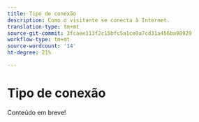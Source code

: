 ```yaml
---
title: Tipo de conexão
description: Como o visitante se conecta à Internet.
translation-type: tm+mt
source-git-commit: 3fcaee113f2c15bfc5a1ce0a7cd31a456ba98929
workflow-type: tm+mt
source-wordcount: '14'
ht-degree: 21%

---
```



# Tipo de conexão

Conteúdo em breve!

<!-- Sent Justin Grover a Slack message to figure this one out, since the implementation connection type and the connection type dimension are not the same -->